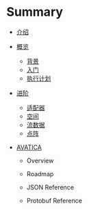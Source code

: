 # Summary

* [介绍](README.md)
* [概览](/chapter1/README.md)

  * [背景](/chapter1/section1.md)
  * [入门](/chapter1/section2.md)
  * [执行计划](/chapter1/section3.md)

* [进阶](//charter2/README.md)

  * [适配器](/chapter2/section2.md)
  * [空间](/chapter2/section2.md)
  * [流数据](/chapter2/section3.md)
  * [点阵](/chapter2/section4.md)

* [AVATICA](/chapter3/README.md)

  * Overview

  * Roadmap

  * JSON Reference

  * Protobuf Reference



